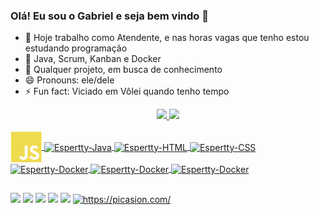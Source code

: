 ### Olá! Eu sou o Gabriel e seja bem vindo 👋

- 🔭 Hoje trabalho como Atendente, e nas horas vagas que tenho estou estudando programação
- 🌱 Java, Scrum, Kanban e Docker
- 👯 Qualquer projeto, em busca de conhecimento
- 😄 Pronouns: ele/dele
- ⚡ Fun fact: Viciado em Vôlei quando tenho tempo

<div align="center">
  <a href="https://github.com/Espertty">
  <img height="180em" src="https://github-readme-stats.vercel.app/api?username=Espertty&show_icons=true&theme=codeSTACKr&include_all_commits=true&count_private=true"/>
  <img height="180em" src="https://github-readme-stats.vercel.app/api/top-langs/?username=Espertty&layout=compact&langs_count=7&theme=codeSTACKr"/>
</div>
<div style="display: inline_block"><br>
  <img align="center" alt="Espertty-Js" height="50" width="50" src="https://raw.githubusercontent.com/devicons/devicon/master/icons/javascript/javascript-plain.svg">
  <img align="center" alt="Espertty-Java" height="50" width="50" src="https://cdn.jsdelivr.net/gh/devicons/devicon/icons/java/java-original-wordmark.svg">
  <img align="center" alt="Espertty-HTML" height="50" width="50" <img src="https://cdn.jsdelivr.net/gh/devicons/devicon/icons/html5/html5-plain-wordmark.svg" />
  <img align="center" alt="Espertty-CSS" height="50" width="50" <img src="https://cdn.jsdelivr.net/gh/devicons/devicon/icons/css3/css3-plain-wordmark.svg" />
  <img align="center" alt="Espertty-Docker" height="50" width="50" <img src="https://cdn.jsdelivr.net/gh/devicons/devicon/icons/docker/docker-original-wordmark.svg" />
  <img align="center" alt="Espertty-Docker" height="50" width="50" <img src="https://cdn.jsdelivr.net/gh/devicons/devicon/icons/mysql/mysql-original-wordmark.svg" />
  <img align="center" alt="Espertty-Docker" height="50" width="50" <img src="https://cdn.jsdelivr.net/gh/devicons/devicon/icons/selenium/selenium-original.svg" />
  
   ##
   
   <div> 
  
  <a href="https://www.instagram.com/gabriel_ribicki/" target="_blank"><img src="https://img.shields.io/badge/-Instagram-%23E4405F?style=for-the-badge&logo=instagram&logoColor=white" target="_blank"></a>
 	<a href="https://www.twitch.tv/espertty" target="_blank"><img src="https://img.shields.io/badge/Twitch-9146FF?style=for-the-badge&logo=twitch&logoColor=white" target="_blank"></a>
 <a href="https://discord.gg/avUuE4t" target="_blank"><img src="https://img.shields.io/badge/Discord-7289DA?style=for-the-badge&logo=discord&logoColor=white" target="_blank"></a> 
  <a href = "mailto:gabrielstraube@hotmail.com"><img src="https://img.shields.io/badge/-outlook-%23333?style=for-the-badge&logo=gmail&logoColor=white" target="_blank"></a>
  <a href="https://www.linkedin.com/in/gabriel-augusto-ribicki-straube-1291a115b/" target="_blank"><img src="https://img.shields.io/badge/-LinkedIn-%230077B5?style=for-the-badge&logo=linkedin&logoColor=white" target="_blank"></a>
  <a href="https://picasion.com/"><img src="https://i.picasion.com/pic92/b9f84e15d985cac0462f93553820b886.gif" width="100" height="100" border="0" alt="https://picasion.com/" /></a><br />
 
 </div>
